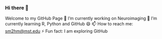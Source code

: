 ### Hi there 👋
Welcome to my GitHub Page
🔭 I’m currently working on Neuroimaging
🌱 I’m currently learning R, Python and GitHub 😄
📫 How to reach me: sm2hm@mst.edu 
⚡ Fun fact: I am exploring GitHub
<!--
**sreevalsansmenon/sreevalsansmenon** is a ✨ _special_ ✨ repository because its `README.md` (this file) appears on your GitHub profile.

Here are some ideas to get you started:

- 🔭 I’m currently working on ...
- 🌱 I’m currently learning ...
- 👯 I’m looking to collaborate on ...
- 🤔 I’m looking for help with ...
- 💬 Ask me about ...
- 📫 How to reach me: ...
- 😄 Pronouns: ...
- ⚡ Fun fact: ...
-->
